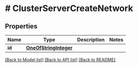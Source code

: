 # # ClusterServerCreateNetwork

## Properties

Name | Type | Description | Notes
------------ | ------------- | ------------- | -------------
**id** | [**OneOfStringInteger**](OneOfStringInteger.md) |  |

[[Back to Model list]](../../README.md#models) [[Back to API list]](../../README.md#endpoints) [[Back to README]](../../README.md)
